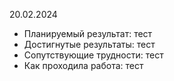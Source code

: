 20.02.2024
- Планируемый результат: тест
- Достигнутые результаты: тест
- Сопутствующие трудности: тест
- Как проходила работа: тест
